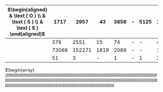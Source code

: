 |  $\begin{aligned} & \text { O } \\ & \text { S } \\ & \text { S } \end{aligned}$ | 1717 | 2957 | 43 | 3858 | - | 5125 | 108698 | 120244 | 28 | 143 | 510 | 243 | - | - | 1205 | 244771 | 147322 | 702189 | 411281  |
| --- | --- | --- | --- | --- | --- | --- | --- | --- | --- | --- | --- | --- | --- | --- | --- | --- | --- | --- | --- |
|   | 376 | 2551 | 15 | 74 | - | - | 423 | 3964 | 13080 | 4851 | 3731 | 912 | 1836 | - | - | 31813 | 32904 | 165184 | 200509  |
|   | 73068 | 152271 | 1819 | 2089 | - | - | 19350 | 24471 | 336 | 5530 | 25242 | 28709 | 1 | 99 | 96542 | 70484 | 500011 | 214041 | 1500633  |
|   | 51 | 3 | - | 1 | - | 1 | 266 | 96 | 52 | - | 2 | 18 | - | - | - | - | 490 | 426 | 3510  |

$\begin{array}{llllllllllllllllllllllllllllllllllllllllllllllllllllllllllllllllllllllllllllllllllllllllllllllllllllllllllllllllllllllllllllllllllllllllllllllllllllllllllllllllllllllllllllllllllllllllllllllllllllllllllllllllllllllllllllllllllllllllllllllllllllllllllllllllllllllllllllllllllllllllllllllllllllllllllllllllllllllllllllllllllllllllllllllllllllllllllllllllllllllllllllllllllllllllllllllllllllllllllllllll